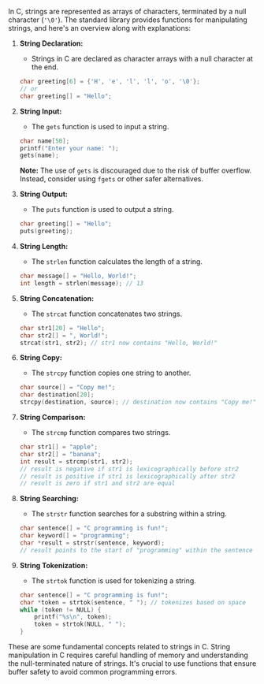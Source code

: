 In C, strings are represented as arrays of characters, terminated by a null character (`'\0'`). The standard library provides functions for manipulating strings, and here's an overview along with explanations:

1. **String Declaration:**
   - Strings in C are declared as character arrays with a null character at the end.

   ```c
   char greeting[6] = {'H', 'e', 'l', 'l', 'o', '\0'};
   // or
   char greeting[] = "Hello";
   ```

2. **String Input:**
   - The `gets` function is used to input a string.

   ```c
   char name[50];
   printf("Enter your name: ");
   gets(name);
   ```

   **Note:** The use of `gets` is discouraged due to the risk of buffer overflow. Instead, consider using `fgets` or other safer alternatives.

3. **String Output:**
   - The `puts` function is used to output a string.

   ```c
   char greeting[] = "Hello";
   puts(greeting);
   ```

4. **String Length:**
   - The `strlen` function calculates the length of a string.

   ```c
   char message[] = "Hello, World!";
   int length = strlen(message); // 13
   ```

5. **String Concatenation:**
   - The `strcat` function concatenates two strings.

   ```c
   char str1[20] = "Hello";
   char str2[] = ", World!";
   strcat(str1, str2); // str1 now contains "Hello, World!"
   ```

6. **String Copy:**
   - The `strcpy` function copies one string to another.

   ```c
   char source[] = "Copy me!";
   char destination[20];
   strcpy(destination, source); // destination now contains "Copy me!"
   ```

7. **String Comparison:**
   - The `strcmp` function compares two strings.

   ```c
   char str1[] = "apple";
   char str2[] = "banana";
   int result = strcmp(str1, str2);
   // result is negative if str1 is lexicographically before str2
   // result is positive if str1 is lexicographically after str2
   // result is zero if str1 and str2 are equal
   ```

8. **String Searching:**
   - The `strstr` function searches for a substring within a string.

   ```c
   char sentence[] = "C programming is fun!";
   char keyword[] = "programming";
   char *result = strstr(sentence, keyword);
   // result points to the start of "programming" within the sentence
   ```

9. **String Tokenization:**
   - The `strtok` function is used for tokenizing a string.

   ```c
   char sentence[] = "C programming is fun!";
   char *token = strtok(sentence, " "); // tokenizes based on space
   while (token != NULL) {
       printf("%s\n", token);
       token = strtok(NULL, " ");
   }
   ```

These are some fundamental concepts related to strings in C. String manipulation in C requires careful handling of memory and understanding the null-terminated nature of strings. It's crucial to use functions that ensure buffer safety to avoid common programming errors.